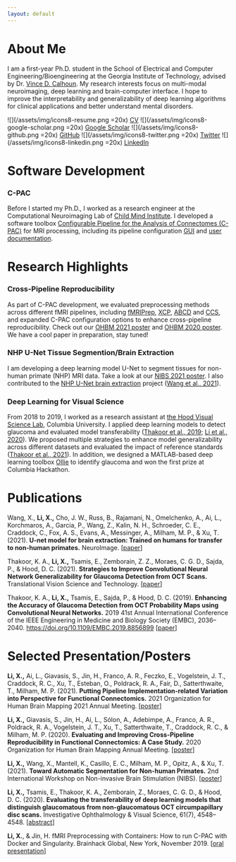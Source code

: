```yaml
---
layout: default
---
```


# About Me

I am a first-year Ph.D. student in the School of Electrical and Computer Engineering/Bioengineering at the Georgia Institute of Technology, advised by Dr. [Vince D. Calhoun](https://scholar.google.com/citations?user=WNOoGKIAAAAJ&hl=en). My research interests focus on multi-modal neuroimaging, deep learning and brain-computer interface. I hope to improve the interpretability and generalizability of deep learning algorithms for clinical applications and better understand mental disorders.

![](/assets/img/icons8-resume.png =20x) [CV](/assets/cv/XinhuiLi-CV-09-21.pdf)
![](/assets/img/icons8-google-scholar.png =20x) [Google Scholar](https://scholar.google.com/citations?user=YKtWorEAAAAJ&hl=en)
![](/assets/img/icons8-github.png =20x) [GitHub](https://github.com/XinhuiLi)
![](/assets/img/icons8-twitter.png =20x) [Twitter](https://twitter.com/xin_hui_li)
![](/assets/img/icons8-linkedin.png =20x) [LinkedIn](https://www.linkedin.com/in/xinhui-li/)

# Software Development

### C-PAC

Before I started my Ph.D., I worked as a research engineer at the Computational Neuroimaging Lab of [Child Mind Institute](https://childmind.org/). I developed a software toolbox [Configurable Pipeline for the Analysis of Connectomes (C-PAC)](https://fcp-indi.github.io/) for MRI processing, including its pipeline configuration [GUI](https://github.com/FCP-INDI/C-PAC_GUI) and [user documentation](https://github.com/FCP-INDI/fcp-indi.github.com).


# Research Highlights

### Cross-Pipeline Reproducibility

As part of C-PAC development, we evaluated preprocessing methods across different fMRI pipelines, including [fMRIPrep](https://fmriprep.org/en/stable/), [XCP](https://xcpengine.readthedocs.io/), [ABCD](https://github.com/DCAN-Labs/DCAN-HCP/tree/master) and [CCS](https://github.com/zuoxinian/CCS), and expanded C-PAC configuration options to enhance cross-pipeline reproducibility. Check out our [OHBM 2021 poster](/assets/poster/OHBM21_XL.pdf) and [OHBM 2020 poster](/assets/poster/OHBM20_XL.pdf). We have a cool paper in preparation, stay tuned!

### NHP U-Net Tissue Segmention/Brain Extraction

I am developing a deep learning model U-Net to segment tissues for non-human primate (NHP) MRI data. Take a look at our [NIBS 2021 poster](/assets/poster/NIBS21_XL.pdf). I also contributed to the [NHP U-Net brain extraction](https://github.com/HumanBrainED/NHP-BrainExtraction) project ([Wang et al., 2021](https://www.sciencedirect.com/science/article/pii/S1053811921002780)).

### Deep Learning for Visual Science

From 2018 to 2019, I worked as a research assistant at [the Hood Visual Science Lab](https://hoodvisualscience.psychology.columbia.edu/), Columbia University. I applied deep learning models to detect glaucoma and evaluated model transferability ([Thakoor et al., 2019](https://doi.org/10.1109/EMBC.2019.8856899); [Li et al., 2020](https://iovs.arvojournals.org/article.aspx?articleid=2769404)). We proposed multiple strategies to enhance model generalizability across different datasets and evaluated the impact of reference standards ([Thakoor et al., 2021](https://tvst.arvojournals.org/article.aspx?articleid=2772481)). In addition, we designed a MATLAB-based deep learning toolbox [Ollie](https://github.com/XinhuiLi/Ollie) to identify glaucoma and won the first prize at Columbia Hackathon.

# Publications

Wang, X., **Li, X.,** Cho, J. W., Russ, B., Rajamani, N., Omelchenko, A., Ai, L., Korchmaros, A., Garcia, P., Wang, Z., Kalin, N. H., Schroeder, C. E., Craddock, C., Fox, A. S., Evans, A., Messinger, A., Milham, M. P., & Xu, T. (2021). **U-net model for brain extraction: Trained on humans for transfer to non-human primates.** NeuroImage. [[paper](https://www.sciencedirect.com/science/article/pii/S1053811921002780)]

Thakoor, K. A., **Li, X.,** Tsamis, E., Zemborain, Z. Z., Moraes, C. G. D., Sajda, P., & Hood, D. C. (2021). **Strategies to Improve Convolutional Neural Network Generalizability for Glaucoma Detection from OCT Scans.** Translational Vision Science and Technology. [[paper](https://tvst.arvojournals.org/article.aspx?articleid=2772481)]

Thakoor, K. A., **Li, X.,** Tsamis, E., Sajda, P., & Hood, D. C. (2019). **Enhancing the Accuracy of Glaucoma Detection from OCT Probability Maps using Convolutional Neural Networks.** 2019 41st Annual International Conference of the IEEE Engineering in Medicine and Biology Society (EMBC), 2036–2040. https://doi.org/10.1109/EMBC.2019.8856899 [[paper](https://doi.org/10.1109/EMBC.2019.8856899)]


# Selected Presentation/Posters

**Li, X.,** Ai, L., Giavasis, S., Jin, H., Franco, A. R., Feczko, E., Vogelstein, J. T., Craddock, R. C., Xu, T., Esteban, O., Poldrack, R. A., Fair, D., Satterthwaite, T., Milham, M. P. (2021). **Putting Pipeline Implementation-related Variation into Perspective for Functional Connectomics.** 2021 Organization for Human Brain Mapping 2021 Annual Meeting. [[poster](/assets/poster/OHBM21_XL.pdf)]

**Li, X.,** Giavasis, S., Jin, H., Ai, L., Sólon, A., Adebimpe, A., Franco, A. R., Poldrack, R. A., Vogelstein, J. T., Xu, T., Satterthwaite, T., Craddock, R. C., & Milham, M. P. (2020). **Evaluating and Improving Cross-Pipeline Reproducibility in Functional Connectomics: A Case Study.** 2020 Organization for Human Brain Mapping Annual Meeting. [[poster](/assets/poster/OHBM20_XL.pdf)]

**Li, X.,** Wang, X., Mantell, K., Casillo, E. C., Milham, M. P., Opitz, A., & Xu, T. (2021). **Toward Automatic Segmentation for Non-human Primates.** 2nd International Workshop on Non-invasive Brain Stimulation (NIBS). [[poster](/assets/poster/NIBS21_XL.pdf)]

**Li, X.,** Tsamis, E., Thakoor, K. A., Zemborain, Z., Moraes, C. G. D., & Hood, D. C. (2020). **Evaluating the transferability of deep learning models that distinguish glaucomatous from non-glaucomatous OCT circumpapillary disc scans.** Investigative Ophthalmology & Visual Science, 61(7), 4548–4548. [[abstract](https://iovs.arvojournals.org/article.aspx?articleid=2769404)]

**Li, X.**, & Jin, H. fMRI Preprocessing with Containers: How to run C-PAC with Docker and Singularity. Brainhack Global, New York, November 2019. [[oral presentation](/assets/presentation/brainhack19.pdf)]